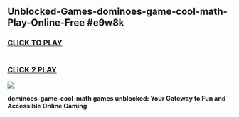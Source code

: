 
## Unblocked-Games-dominoes-game-cool-math-Play-Online-Free #e9w8k
<h3>
<a href="https://us.freeplayer.one?title=dominoes-game-cool-math&ref=10M">CLICK TO PLAY</a></h3>
<hr>

<h3>
<a href="https://us.freeplayer.one?title=dominoes-game-cool-math&ref=10M">CLICK 2 PLAY</a>
  
</h3>

<a href="https://us.freeplayer.one?title=dominoes-game-cool-math&ref=10M"><img src="https://clearcache.store/games.png"></a>


**dominoes-game-cool-math games unblocked: Your Gateway to Fun and Accessible Online Gaming**
